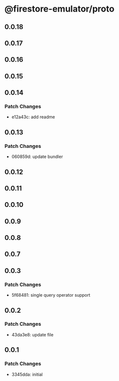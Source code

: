 # @firestore-emulator/proto

## 0.0.18

## 0.0.17

## 0.0.16

## 0.0.15

## 0.0.14

### Patch Changes

- e12a43c: add readme

## 0.0.13

### Patch Changes

- 060859d: update bundler

## 0.0.12

## 0.0.11

## 0.0.10

## 0.0.9

## 0.0.8

## 0.0.7

## 0.0.3

### Patch Changes

- 5f68481: single query operator support

## 0.0.2

### Patch Changes

- 43da3e8: update file

## 0.0.1

### Patch Changes

- 3345dda: initial
